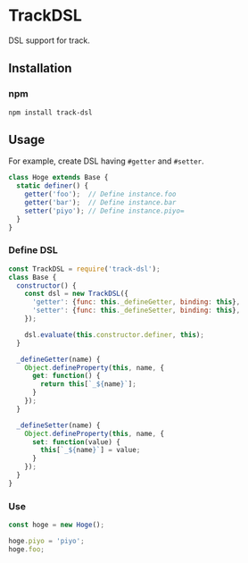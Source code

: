 # TrackDSL
DSL support for track.

## Installation

### npm

```shell
npm install track-dsl
```

## Usage

For example, create DSL having `#getter` and `#setter`.

```javascript
class Hoge extends Base {
  static definer() {
    getter('foo');  // Define instance.foo
    getter('bar');  // Define instance.bar
    setter('piyo'); // Define instance.piyo=
  }
}
```

### Define DSL

```javascript
const TrackDSL = require('track-dsl');
class Base {
  constructor() {
    const dsl = new TrackDSL({
      'getter': {func: this._defineGetter, binding: this},
      'setter': {func: this._defineSetter, binding: this},
    });

    dsl.evaluate(this.constructor.definer, this);
  }

  _defineGetter(name) {
    Object.defineProperty(this, name, {
      get: function() {
        return this[`_${name}`];
      }
    });
  }

  _defineSetter(name) {
    Object.defineProperty(this, name, {
      set: function(value) {
        this[`_${name}`] = value;
      }
    });
  }
}
```

### Use

```javascript
const hoge = new Hoge();

hoge.piyo = 'piyo';
hoge.foo;
```
